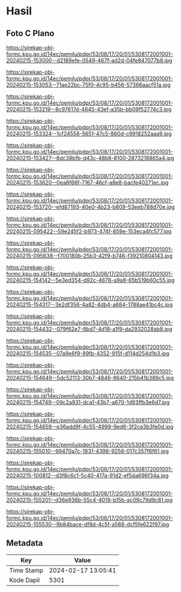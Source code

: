# Hasil

## Foto C Plano

https://sirekap-obj-formc.kpu.go.id/14ec/pemilu/pdpr/53/08/17/20/01/5308172001001-20240215-153000--d2189efe-0549-467f-ad2d-04fe847077b8.jpg

https://sirekap-obj-formc.kpu.go.id/14ec/pemilu/pdpr/53/08/17/20/01/5308172001001-20240215-153053--71ae22bc-75f0-4c95-b456-57366aacf51a.jpg

https://sirekap-obj-formc.kpu.go.id/14ec/pemilu/pdpr/53/08/17/20/01/5308172001001-20240215-153219--8c97617d-4645-43ef-a35b-bb09f52774c3.jpg

https://sirekap-obj-formc.kpu.go.id/14ec/pemilu/pdpr/53/08/17/20/01/5308172001001-20240215-153324--1cf24558-5651-47c5-860d-c9918252aaa9.jpg

https://sirekap-obj-formc.kpu.go.id/14ec/pemilu/pdpr/53/08/17/20/01/5308172001001-20240215-153427--8dc38bfb-d43c-48b8-8100-2873218865a4.jpg

https://sirekap-obj-formc.kpu.go.id/14ec/pemilu/pdpr/53/08/17/20/01/5308172001001-20240215-153620--0ea8f66f-7167-46cf-a8e8-bacfe40271ec.jpg

https://sirekap-obj-formc.kpu.go.id/14ec/pemilu/pdpr/53/08/17/20/01/5308172001001-20240215-153720--efd87193-40e0-4b23-b809-53eeb788d70e.jpg

https://sirekap-obj-formc.kpu.go.id/14ec/pemilu/pdpr/53/08/17/20/01/5308172001001-20240215-095422--59e245f2-b973-474f-859e-153eca4fc577.jpg

https://sirekap-obj-formc.kpu.go.id/14ec/pemilu/pdpr/53/08/17/20/01/5308172001001-20240215-095638--f700180b-25b3-42f9-b746-f39210804143.jpg

https://sirekap-obj-formc.kpu.go.id/14ec/pemilu/pdpr/53/08/17/20/01/5308172001001-20240215-154142--5e3ed354-d92c-4678-a9a8-65b519b60c55.jpg

https://sirekap-obj-formc.kpu.go.id/14ec/pemilu/pdpr/53/08/17/20/01/5308172001001-20240215-154317--3e2df356-4a82-4db4-a684-1788ae41bc4c.jpg

https://sirekap-obj-formc.kpu.go.id/14ec/pemilu/pdpr/53/08/17/20/01/5308172001001-20240215-154432--079f62e7-8bd7-4d18-a1f9-da2932028ab8.jpg

https://sirekap-obj-formc.kpu.go.id/14ec/pemilu/pdpr/53/08/17/20/01/5308172001001-20240215-154535--07a9e6f9-89fb-4352-915f-d114d254d1b3.jpg

https://sirekap-obj-formc.kpu.go.id/14ec/pemilu/pdpr/53/08/17/20/01/5308172001001-20240215-154649--5dc52113-30b7-4846-8640-215b41b389c5.jpg

https://sirekap-obj-formc.kpu.go.id/14ec/pemilu/pdpr/53/08/17/20/01/5308172001001-20240215-154749--09c2a931-dca1-43b7-a670-1d93ffb3e6d7.jpg

https://sirekap-obj-formc.kpu.go.id/14ec/pemilu/pdpr/53/08/17/20/01/5308172001001-20240215-154859--e36add9f-4c55-4999-9ed6-3f2ce3b3fe0d.jpg

https://sirekap-obj-formc.kpu.go.id/14ec/pemilu/pdpr/53/08/17/20/01/5308172001001-20240215-155010--99470a7c-1831-4398-9258-017c357f6f61.jpg

https://sirekap-obj-formc.kpu.go.id/14ec/pemilu/pdpr/53/08/17/20/01/5308172001001-20240215-100812--d3f8c6c1-5c40-417a-91d2-ef5da696f34a.jpg

https://sirekap-obj-formc.kpu.go.id/14ec/pemilu/pdpr/53/08/17/20/01/5308172001001-20240215-155201--d36e936b-55c4-4019-b15b-ac09c79d9c81.jpg

https://sirekap-obj-formc.kpu.go.id/14ec/pemilu/pdpr/53/08/17/20/01/5308172001001-20240215-155530--9b84bace-df8d-4c5f-a588-dcf5fe622f97.jpg


## Metadata

| Key        | Value               |
| ---------- | ------------------- |
| Time Stamp | 2024-02-17 13:05:41 |
| Kode Dapil | 5301                |



